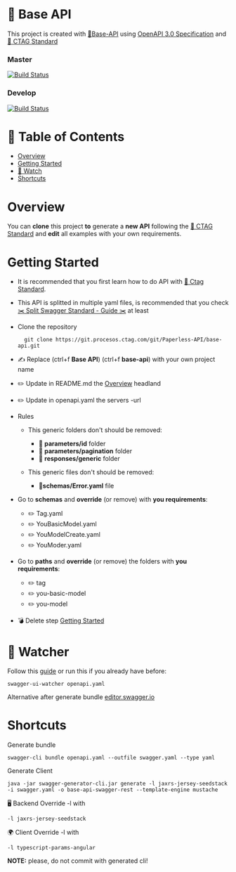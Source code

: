 # 🏡 Base API

This project is created with [🏡Base-API](https://git.procesos.ctag.com/Paperless-API/base-api) using [OpenAPI 3.0 Specification](https://swagger.io/docs/specification/about/) and [📘 CTAG Standard](https://git.procesos.ctag.com/Paperless-API/docs)

### Master

[![Build Status](https://jenkins.procesos.ctag.com/buildStatus/icon?job=API/base-api/master)](https://jenkins.procesos.ctag.com/job/API/job/pet-store/job/master/)

### Develop

[![Build Status](https://jenkins.procesos.ctag.com/buildStatus/icon?job=API/base-api/develop)](https://jenkins.procesos.ctag.com/job/API/job/pet-store/job/develop/)

# 📖 Table of Contents

- [Overview](#overview)
- [Getting Started](#getting-started)
- [👀 Watch](#👀-watcher)
- [Shortcuts](#shortcuts)

# Overview

You can **clone** this project **to** generate a **new API** following the [📘 CTAG Standard](https://git.procesos.ctag.com/Paperless-API/docs) and **edit** all examples with your own requirements.

# Getting Started

- It is recommended that you first learn how to do API with [📘 Ctag Standard](https://git.procesos.ctag.com/Paperless-API/docs).

- This API is splitted in multiple yaml files, is recommended that you check [✂️ Split Swagger Standard - Guide ✂️](https://git.procesos.ctag.com/Paperless-API/docs/edit/master/split-guide.md) at least

- Clone the repository

        git clone https://git.procesos.ctag.com/git/Paperless-API/base-api.git

- ✍ Replace (ctrl+f **Base API**) (ctrl+f **base-api**) with your own project name

- ✏️ Update in README.md the [Overview](#Overview) headland

- ✏️ Update in openapi.yaml the servers -url

- Rules
  - This generic folders don't should be removed:
    - 🚫 **parameters/id** folder
    - 🚫 **parameters/pagination** folder
    - 🚫 **responses/generic** folder

  - This generic files don't should be removed:
    - 🚫**schemas/Error.yaml** file

- Go to **schemas** and **override** (or remove) with **you requirements**:
  -  ✏️ Tag.yaml
  -  ✏️ YouBasicModel.yaml
  -  ✏️ YouModelCreate.yaml
  -  ✏️ YouModer.yaml

- Go to **paths** and **override** (or remove) the folders with **you requirements**:
  -  ✏️ tag
  -  ✏️ you-basic-model
  -  ✏️ you-model

- 💣 Delete step [Getting Started](#getting-started)

# 👀 Watcher

Follow this [guide](https://git.procesos.ctag.com/Paperless-API/docs/blob/master/watcher-ui-guide.md) or run this if you already have before:

    swagger-ui-watcher openapi.yaml

Alternative after generate bundle [editor.swagger.io](https://editor.swagger.io/)

# Shortcuts

Generate bundle

    swagger-cli bundle openapi.yaml --outfile swagger.yaml --type yaml

Generate Client

    java -jar swagger-generator-cli.jar generate -l jaxrs-jersey-seedstack -i swagger.yaml -o base-api-swagger-rest --template-engine mustache

🖥 Backend Override -l with

    -l jaxrs-jersey-seedstack

🌍 Client Override -l with

    -l typescript-params-angular

__NOTE:__ please, do not commit with generated cli!